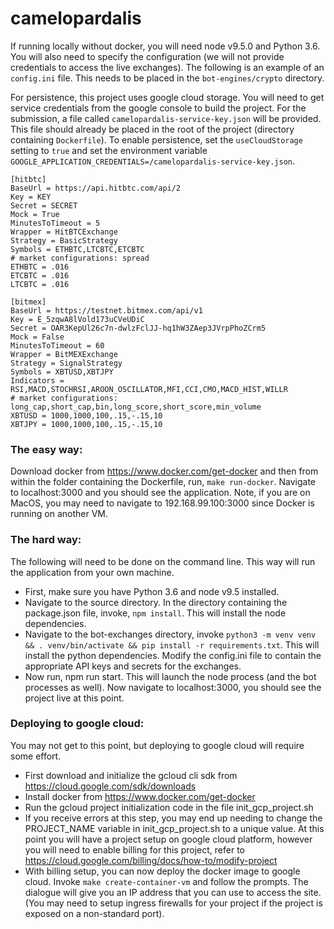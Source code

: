 # camelopardalis

If running locally without docker, you will need node v9.5.0 and Python 3.6.  You will also need to specify the configuration (we will not provide credentials to access the live exchanges). The following is an example of an `config.ini` file. This needs to be placed in the `bot-engines/crypto` directory.

For persistence, this project uses google cloud storage. You will need to get service credentials from the google console to build the project. For the submission, a file called `camelopardalis-service-key.json` will be provided. This file should already be placed in the root of the project (directory containing `Dockerfile`). To enable persistence, set the `useCloudStorage` setting to `true` and set the environment variable `GOOGLE_APPLICATION_CREDENTIALS=/camelopardalis-service-key.json`.

```
[hitbtc]
BaseUrl = https://api.hitbtc.com/api/2
Key = KEY
Secret = SECRET
Mock = True
MinutesToTimeout = 5
Wrapper = HitBTCExchange
Strategy = BasicStrategy
Symbols = ETHBTC,LTCBTC,ETCBTC
# market configurations: spread
ETHBTC = .016
ETCBTC = .016
LTCBTC = .016

[bitmex]
BaseUrl = https://testnet.bitmex.com/api/v1
Key = E_5zqwA8lVold173uCVeUDiC
Secret = OAR3KepUl26c7n-dwlzFclJJ-hq1hW3ZAep3JVrpPhoZCrm5
Mock = False
MinutesToTimeout = 60
Wrapper = BitMEXExchange
Strategy = SignalStrategy
Symbols = XBTUSD,XBTJPY
Indicators = RSI,MACD,STOCHRSI,AROON_OSCILLATOR,MFI,CCI,CMO,MACD_HIST,WILLR
# market configurations: long_cap,short_cap,bin,long_score,short_score,min_volume
XBTUSD = 1000,1000,100,.15,-.15,10
XBTJPY = 1000,1000,100,.15,-.15,10

```

### The easy way:

Download docker from https://www.docker.com/get-docker and then from within the folder containing the Dockerfile, run, `make run-docker`. Navigate to localhost:3000 and you should see the application. Note, if you are on MacOS, you may need to navigate to 192.168.99.100:3000 since Docker is running on another VM.

### The hard way:

The following will need to be done on the command line. This way will run the application from your own machine. 

* First, make sure you have Python 3.6 and node v9.5 installed. 
* Navigate to the source directory. In the directory containing the package.json file, invoke, `npm install`. This will install the node dependencies. 
* Navigate to the bot-exchanges directory, invoke `python3 -m venv venv && . venv/bin/activate && pip install -r requirements.txt`. This will install the python dependencies. Modify the config.ini file to contain the appropriate API keys and secrets for the exchanges. 
* Now run, npm run start. This will launch the node process (and the bot processes as well). Now navigate to localhost:3000, you should see the project live at this point.

### Deploying to google cloud:

You may not get to this point, but deploying to google cloud will require some effort.
* First download and initialize the gcloud cli sdk from https://cloud.google.com/sdk/downloads
* Install docker from https://www.docker.com/get-docker
* Run the gcloud project initialization code in the file init_gcp_project.sh
* If you receive errors at this step, you may end up needing to change the PROJECT_NAME variable in init_gcp_project.sh to a unique value.
At this point you will have a project setup on google cloud platform, however you will need to enable billing for this project, refer to https://cloud.google.com/billing/docs/how-to/modify-project
* With billing setup, you can now deploy the docker image to google cloud. Invoke `make create-container-vm` and follow the prompts. The dialogue will give you an IP address that you can use to access the site. (You may need to setup ingress firewalls for your project if the project is exposed on a non-standard port).
